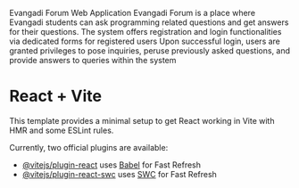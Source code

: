 
Evangadi Forum Web Application
Evangadi Forum is a place where Evangadi students can ask programming related questions and get answers for their questions.
The system offers registration and login functionalities via dedicated forms for registered users
Upon successful login, users are granted privileges to pose inquiries, peruse previously asked questions, and provide answers to queries within the system

# React + Vite

This template provides a minimal setup to get React working in Vite with HMR and some ESLint rules.

Currently, two official plugins are available:

- [@vitejs/plugin-react](https://github.com/vitejs/vite-plugin-react/blob/main/packages/plugin-react/README.md) uses [Babel](https://babeljs.io/) for Fast Refresh
- [@vitejs/plugin-react-swc](https://github.com/vitejs/vite-plugin-react-swc) uses [SWC](https://swc.rs/) for Fast Refresh
